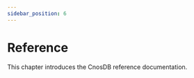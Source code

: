 ```yaml
---
sidebar_position: 6
---
```


# Reference

This chapter introduces the CnosDB reference documentation.
